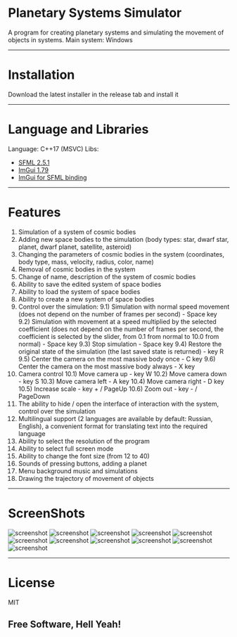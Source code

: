# Planetary Systems Simulator

A program for creating planetary systems and simulating the movement of objects in systems. 
Main system: Windows

---

# Installation

Download the latest installer in the release tab and install it

---

# Language and Libraries

Language: C++17 (MSVC)
Libs:
 - [SFML 2.5.1](https://github.com/SFML/SFML)
 - [ImGui 1.79](https://github.com/ocornut/imgui)
 - [ImGui for SFML binding](https://github.com/eliasdaler/imgui-sfml)
 
---
# Features
1) Simulation of a system of cosmic bodies
2) Adding new space bodies to the simulation (body types: star, dwarf star, planet, dwarf planet, satellite, asteroid)
3) Changing the parameters of cosmic bodies in the system (coordinates, body type, mass, velocity, radius, color, name)
4) Removal of cosmic bodies in the system
5) Change of name, description of the system of cosmic bodies
6) Ability to save the edited system of space bodies
7) Ability to load the system of space bodies
8) Ability to create a new system of space bodies
9) Control over the simulation:
9.1) Simulation with normal speed movement (does not depend on the number of frames per second) - Space key
9.2) Simulation with movement at a speed multiplied by the selected coefficient (does not depend on the number of frames per second, the coefficient is selected by the slider, from 0.1 from normal to 10.0 from normal) - Space key
9.3) Stop simulation - Space key
9.4) Restore the original state of the simulation (the last saved state is returned) - key R
9.5) Center the camera on the most massive body once - C key
9.6) Center the camera on the most massive body always - X key
10) Camera control
10.1) Move camera up - key W
10.2) Move camera down - key S
10.3) Move camera left - A key
10.4) Move camera right - D key
10.5) Increase scale - key + / PageUp
10.6) Zoom out - key - / PageDown
11) The ability to hide / open the interface of interaction with the system, control over the simulation
12) Multilingual support (2 languages are available by default: Russian, English), a convenient format for translating text into the required language
13) Ability to select the resolution of the program
14) Ability to select full screen mode
15) Ability to change the font size (from 12 to 40)
16) Sounds of pressing buttons, adding a planet
17) Menu background music and simulations
18) Drawing the trajectory of movement of objects

---
# ScreenShots

![screenshot](/screenshots/1.png)
![screenshot](/screenshots/2.png)
![screenshot](/screenshots/3.png)
![screenshot](/screenshots/4.png)
![screenshot](/screenshots/5.png)
![screenshot](/screenshots/6.png)
![screenshot](/screenshots/7.png)
![screenshot](/screenshots/8.png)
![screenshot](/screenshots/9.png)
![screenshot](/screenshots/10.png)
![screenshot](/screenshots/11.png)

---
# License

MIT

**Free Software, Hell Yeah!**
---